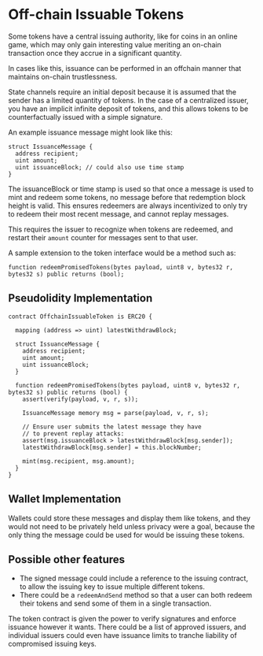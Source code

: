 # Off-chain Issuable Tokens

Some tokens have a central issuing authority, like for coins in an online game, which may only gain interesting value meriting an on-chain transaction once they accrue in a significant quantity.

In cases like this, issuance can be performed in an offchain manner that maintains on-chain trustlessness.

State channels require an initial deposit because it is assumed that the sender has a limited quantity of tokens. In the case of a centralized issuer, you have an implicit infinite deposit of tokens, and this allows tokens to be counterfactually issued with a simple signature.

An example issuance message might look like this:

```
struct IssuanceMessage {
  address recipient;
  uint amount;
  uint issuanceBlock; // could also use time stamp
}
```
The issuanceBlock or time stamp is used so that once a message is used to mint and redeem some tokens, no message before that redemption block height is valid. This ensures redeemers are always incentivized to only try to redeem their most recent message, and cannot replay messages.

This requires the issuer to recognize when tokens are redeemed, and restart their `amount` counter for messages sent to that user.

A sample extension to the token interface would be a method such as:

```solidity
function redeemPromisedTokens(bytes payload, uint8 v, bytes32 r, bytes32 s) public returns (bool);
```

## Pseudolidity Implementation

```
contract OffchainIssuableToken is ERC20 {

  mapping (address => uint) latestWithdrawBlock;

  struct IssuanceMessage {
    address recipient;
    uint amount;
    uint issuanceBlock;
  }

  function redeemPromisedTokens(bytes payload, uint8 v, bytes32 r, bytes32 s) public returns (bool) {
    assert(verify(payload, v, r, s));

    IssuanceMessage memory msg = parse(payload, v, r, s);

    // Ensure user submits the latest message they have
    // to prevent replay attacks:
    assert(msg.issuanceBlock > latestWithdrawBlock[msg.sender]);
    latestWithdrawBlock[msg.sender] = this.blockNumber;

    mint(msg.recipient, msg.amount);
  }
}
```

## Wallet Implementation

Wallets could store these messages and display them like tokens, and they would not need to be privately held unless privacy were a goal, because the only thing the message could be used for would be issuing these tokens.

## Possible other features

- The signed message could include a reference to the issuing contract, to allow the issuing key to issue multiple different tokens.
- There could be a `redeemAndSend` method so that a user can both redeem their tokens and send some of them in a single transaction.

The token contract is given the power to verify signatures and enforce issuance however it wants. There could be a list of approved issuers, and individual issuers could even have issuance limits to tranche liability of compromised issuing keys.

